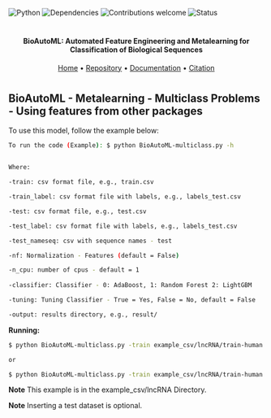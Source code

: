![Python](https://img.shields.io/badge/python-v3.7-blue)
![Dependencies](https://img.shields.io/badge/dependencies-up%20to%20date-brightgreen.svg)
![Contributions welcome](https://img.shields.io/badge/contributions-welcome-orange.svg)
![Status](https://img.shields.io/badge/status-up-brightgreen)

<h1 align="center">
</h1>

<h4 align="center">BioAutoML: Automated Feature Engineering and Metalearning for Classification of Biological Sequences</h4>

<p align="center">
  <a href="https://bonidia.github.io/BioAutoML/">Home</a> •
  <a href="https://github.com/Bonidia/BioAutoML/">Repository</a> •
  <a href="#documentation">Documentation</a> •
  <a href="#citation">Citation</a> 
</p>

<h1 align="center"></h1>

## BioAutoML - Metalearning - Multiclass Problems - Using features from other packages

To use this model, follow the example below:

```sh 
To run the code (Example): $ python BioAutoML-multiclass.py -h


Where:

-train: csv format file, e.g., train.csv

-train_label: csv format file with labels, e.g., labels_test.csv

-test: csv format file, e.g., test.csv

-test_label: csv format file with labels, e.g., labels_test.csv

-test_nameseq: csv with sequence names - test

-nf: Normalization - Features (default = False)

-n_cpu: number of cpus - default = 1
  
-classifier: Classifier - 0: AdaBoost, 1: Random Forest 2: LightGBM

-tuning: Tuning Classifier - True = Yes, False = No, default = False

-output: results directory, e.g., result/
```

**Running:**

```sh
$ python BioAutoML-multiclass.py -train example_csv/lncRNA/train-human.csv -train_label example_csv/lncRNA/train-human-labels.csv -test example_csv/lncRNA/test-human.csv -test_label example_csv/lncRNA/test-human-labels.csv -test_nameseq example_csv/lncRNA/test-human-sequences.csv -classifier 2 -output example_results/

or

$ python BioAutoML-multiclass.py -train example_csv/lncRNA/train-human.csv -train_label example_csv/lncRNA/train-human-labels.csv -test example_csv/lncRNA/test-human.csv -test_label example_csv/lncRNA/test-human-labels.csv -test_nameseq example_csv/lncRNA/test-human-sequences.csv -tuning True -classifier 2 -output example_results/
```

**Note** This example is in the example_csv/lncRNA Directory. 

**Note** Inserting a test dataset is optional. 
